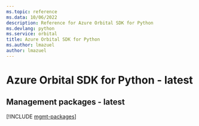 ```yaml
---
ms.topic: reference
ms.data: 10/06/2022
description: Reference for Azure Orbital SDK for Python
ms.devlang: python
ms.service: orbital
title: Azure Orbital SDK for Python
ms.author: lmazuel
author: lmazuel
---
```

# Azure Orbital SDK for Python - latest

## Management packages - latest
[!INCLUDE [mgmt-packages](orbital-mgmt-index.md)]